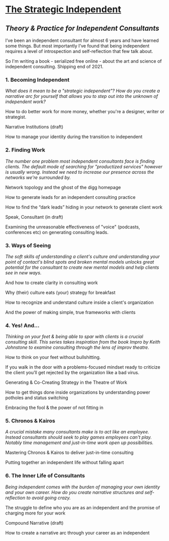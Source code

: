
# [The Strategic Independent](https://tomcritchlow.com/strategy/)

## *Theory & Practice for Independent Consultants*

I’ve been an independent consultant for almost 6 years and have learned some things. But most importantly I’ve found that being independent requires a level of introspection and self-reflection that few talk about.

So I'm writing a book - serialized free online - about the art and science of independent consulting. Shipping end of 2021.

### 1\. Becoming Independent

*What does it mean to be a "strategic independent"? How do you create a narrative arc for yourself that allows you to step out into the unknown of independent work?*

How to do better work for more money, whether you're a designer, writer or strategist.

Narrative Institutions (draft)

How to manage your identity during the transition to independent

### 2\. Finding Work

*The number one problem most independent consultants face is finding clients. The default mode of searching for "productized services" however is usually wrong. Instead we need to increase our presence across the networks we're surrounded by.*

Network topology and the ghost of the digg homepage

How to generate leads for an independent consulting practice

How to find the “dark leads” hiding in your network to generate client work

Speak, Consultant (in draft)

Examining the unreasonable effectiveness of "voice" (podcasts, conferences etc) on generating consulting leads.

### 3\. Ways of Seeing

*The soft skills of understanding a client's culture and understanding your point of contact's blind spots and broken mental models unlocks great potential for the consultant to create new mental models and help clients see in new ways.*

And how to create clarity in consulting work

Why (their) culture eats (your) strategy for breakfast

How to recognize and understand culture inside a client's organization

And the power of making simple, true frameworks with clients

### 4\. Yes! And...

*Thinking on your feet & being able to spar with clients is a crucial consulting skill. This series takes inspiration from the book Impro by Keith Johnstone to examine consulting through the lens of improv theatre.*

How to think on your feet without bullshitting.

If you walk in the door with a problems-focused mindset ready to criticize the client you’ll get rejected by the organization like a bad virus.

Generating & Co-Creating Strategy in the Theatre of Work

How to get things done inside organizations by understanding power potholes and status switching

Embracing the fool & the power of not fitting in

### 5\. Chronos & Kairos

*A crucial mistake many consultants make is to act like an employee. Instead consultants should seek to play games employees can't play. Notably time management and just-in-time work open up possibilities.*

Mastering Chronos & Kairos to deliver just-in-time consulting

Putting together an independent life without falling apart

### 6\. The Inner Life of Consultants

*Being independent comes with the burden of managing your own identity and your own career. How do you create narrative structures and self-reflection to avoid going crazy.*

The struggle to define who you are as an independent and the promise of charging more for your work

Compound Narrative (draft)

How to create a narrative arc through your career as an independent
